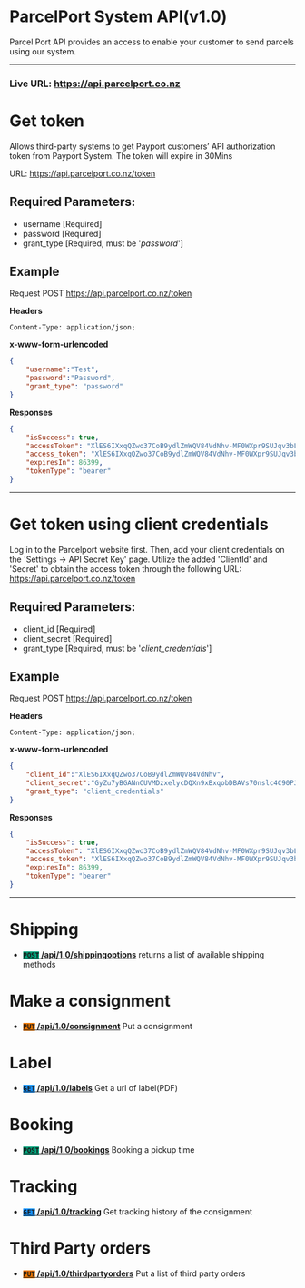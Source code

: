 # ParcelPort System API(v1.0)

Parcel Port API provides an access to enable your customer to send parcels using our system.

***

### Live URL: https://api.parcelport.co.nz  

# Get token
Allows third-party systems to get Payport customers’ API authorization token from Payport System. The token will expire in 30Mins

URL: https://api.parcelport.co.nz/token

## Required Parameters:
- username [Required]
- password [Required]
- grant_type [Required, must be '*password*']

## Example
Request 
POST https://api.parcelport.co.nz/token

**Headers**
```
Content-Type: application/json;
```

**x-www-form-urlencoded**
``` json
{
    "username":"Test",
    "password":"Password",
    "grant_type": "password"
}
```

**Responses**
``` json
{
    "isSuccess": true,
    "accessToken": "XlES6IXxqQZwo37CoB9ydlZmWQV84VdNhv-MF0WXpr9SUJqv3bL5CsBIDTqrDildBRBkzo6J2VmbdGyZu7yBGANnCUVMDzxelycDQXn9xBxqobDBAVs70nslc4C90PJ6jmtEI56U5SD8ms5c7ubKOa6DR0rLb_GTY4kXitqHPsPpCaUKckwGSIyCwGeZcAx60A50Na2CTISg5CfCGFTTAOQ6znVRLkJIb4fbbI8iYkBLDbQb2S09iFAqMc0odR9lpziU3BS5y41fZBXHwUUCEwk2-EFs7RFS_L6WT0zRcBSlwluqGchGuiLCg7d3NT1bZEPcf8u_BQFc_Wnkjd_pf4RHdt7pBHa6mgDib5ao1hugdE5z",
    "access_token": "XlES6IXxqQZwo37CoB9ydlZmWQV84VdNhv-MF0WXpr9SUJqv3bL5CsBIDTqrDildBRBkzo6J2VmbdGyZu7yBGANnCUVMDzxelycDQXn9xBxqobDBAVs70nslc4C90PJ6jmtEI56U5SD8ms5c7ubKOa6DR0rLb_GTY4kXitqHPsPpCaUKckwGSIyCwGeZcAx60A50Na2CTISg5CfCGFTTAOQ6znVRLkJIb4fbbI8iYkBLDbQb2S09iFAqMc0odR9lpziU3BS5y41fZBXHwUUCEwk2-EFs7RFS_L6WT0zRcBSlwluqGchGuiLCg7d3NT1bZEPcf8u_BQFc_Wnkjd_pf4RHdt7pBHa6mgDib5ao1hugdE5z",
    "expiresIn": 86399,
    "tokenType": "bearer"
}
```

***

# Get token using client credentials
Log in to the Parcelport website first. Then, add your client credentials on the 'Settings -> API Secret Key' page. 
Utilize the added 'ClientId' and 'Secret' to obtain the access token through the following URL:   
https://api.parcelport.co.nz/token

## Required Parameters:
- client_id [Required]
- client_secret [Required]
- grant_type [Required, must be '*client_credentials*']

## Example
Request 
POST https://api.parcelport.co.nz/token

**Headers**
```
Content-Type: application/json;
```

**x-www-form-urlencoded**
``` json
{
    "client_id":"XlES6IXxqQZwo37CoB9ydlZmWQV84VdNhv",
    "client_secret":"GyZu7yBGANnCUVMDzxelycDQXn9xBxqobDBAVs70nslc4C90PJ6jmtEI56U5SD8ms5c7ubKOa6D==",
    "grant_type": "client_credentials"
}
```

**Responses**
``` json
{
    "isSuccess": true,
    "accessToken": "XlES6IXxqQZwo37CoB9ydlZmWQV84VdNhv-MF0WXpr9SUJqv3bL5CsBIDTqrDildBRBkzo6J2VmbdGyZu7yBGANnCUVMDzxelycDQXn9xBxqobDBAVs70nslc4C90PJ6jmtEI56U5SD8ms5c7ubKOa6DR0rLb_GTY4kXitqHPsPpCaUKckwGSIyCwGeZcAx60A50Na2CTISg5CfCGFTTAOQ6znVRLkJIb4fbbI8iYkBLDbQb2S09iFAqMc0odR9lpziU3BS5y41fZBXHwUUCEwk2-EFs7RFS_L6WT0zRcBSlwluqGchGuiLCg7d3NT1bZEPcf8u_BQFc_Wnkjd_pf4RHdt7pBHa6mgDib5ao1hugdE5z",
    "access_token": "XlES6IXxqQZwo37CoB9ydlZmWQV84VdNhv-MF0WXpr9SUJqv3bL5CsBIDTqrDildBRBkzo6J2VmbdGyZu7yBGANnCUVMDzxelycDQXn9xBxqobDBAVs70nslc4C90PJ6jmtEI56U5SD8ms5c7ubKOa6DR0rLb_GTY4kXitqHPsPpCaUKckwGSIyCwGeZcAx60A50Na2CTISg5CfCGFTTAOQ6znVRLkJIb4fbbI8iYkBLDbQb2S09iFAqMc0odR9lpziU3BS5y41fZBXHwUUCEwk2-EFs7RFS_L6WT0zRcBSlwluqGchGuiLCg7d3NT1bZEPcf8u_BQFc_Wnkjd_pf4RHdt7pBHa6mgDib5ao1hugdE5z",
    "expiresIn": 86399,
    "tokenType": "bearer"
}
```

***

# Shipping
- **[<code style="background-color:#009D77">POST</code> /api/1.0/shippingoptions](Shipping/GetShippingMethod.md)** returns a list of available shipping methods

# Make a consignment
- **[<code style="background-color:#E97500">PUT</code> /api/1.0/consignment](Consignment/PostConsignment.md)** Put a consignment

# Label
- **[<code style="background-color:#1391FF">GET</code> /api/1.0/labels](Label/GetLabel.md)** Get a url of label(PDF)

# Booking
- **[<code style="background-color:#009D77">POST</code> /api/1.0/bookings](Booking/PostBooking.md)** Booking a pickup time

# Tracking
- **[<code style="background-color:#1391FF">GET</code> /api/1.0/tracking](Tracking/GetTracking.md)** Get tracking history of the consignment

# Third Party orders
- **[<code style="background-color:#E97500">PUT</code> /api/1.0/thirdpartyorders](ThirdPartyOrders/PutThirdPartyOrders.md)** Put a list of third party orders
